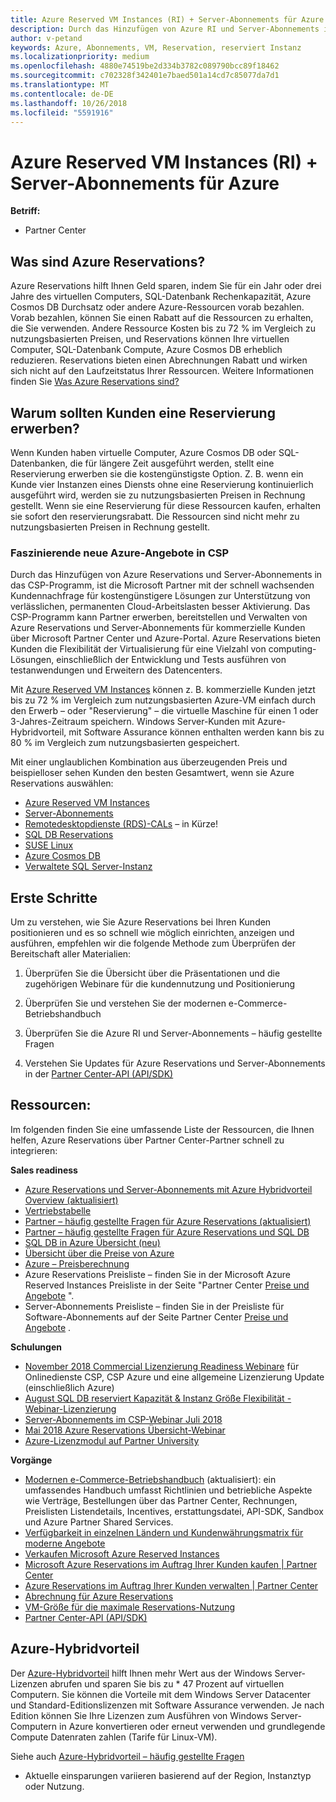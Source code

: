 ```yaml
---
title: Azure Reserved VM Instances (RI) + Server-Abonnements für Azure | Partner Center
description: Durch das Hinzufügen von Azure RI und Server-Abonnements in das CSP-Programm, unterstützen wir unsere Partner mit der schnell wachsenden Kundennachfrage für kostengünstigere Lösungen zur Unterstützung von verlässlichen, permanenten Cloud-Arbeitslasten. Mit dem CSP-Programm können Partner Azure RI und Server-Abonnements für kommerzielle Kunden über das Microsoft-Partner Center und das Azure-Portal bereitstellen und verwalten.
author: v-petand
keywords: Azure, Abonnements, VM, Reservation, reserviert Instanz
ms.localizationpriority: medium
ms.openlocfilehash: 4880e74519be2d334b3782c089790bcc89f18462
ms.sourcegitcommit: c702328f342401e7baed501a14cd7c85077da7d1
ms.translationtype: MT
ms.contentlocale: de-DE
ms.lasthandoff: 10/26/2018
ms.locfileid: "5591916"
---
```

<!-- Mike Aasen wrote and owns this topic -->

# <a name="azure-reserved-vm-instances-ri--server-subscriptions-for-azure"></a>Azure Reserved VM Instances (RI) + Server-Abonnements für Azure

**Betriff:**

-  Partner Center
 
## <a name="what-are-azure-reservations"></a>Was sind Azure Reservations?

Azure Reservations hilft Ihnen Geld sparen, indem Sie für ein Jahr oder drei Jahre des virtuellen Computers, SQL-Datenbank Rechenkapazität, Azure Cosmos DB Durchsatz oder andere Azure-Ressourcen vorab bezahlen. Vorab bezahlen, können Sie einen Rabatt auf die Ressourcen zu erhalten, die Sie verwenden. Andere Ressource Kosten bis zu 72 % im Vergleich zu nutzungsbasierten Preisen, und Reservations können Ihre virtuellen Computer, SQL-Datenbank Compute, Azure Cosmos DB erheblich reduzieren. Reservations bieten einen Abrechnungen Rabatt und wirken sich nicht auf den Laufzeitstatus Ihrer Ressourcen. Weitere Informationen finden Sie [Was Azure Reservations sind?](https://docs.microsoft.com/azure/billing/billing-save-compute-costs-reservations)

## <a name="why-should-customers-buy-a-reservation"></a>Warum sollten Kunden eine Reservierung erwerben?

Wenn Kunden haben virtuelle Computer, Azure Cosmos DB oder SQL-Datenbanken, die für längere Zeit ausgeführt werden, stellt eine Reservierung erwerben sie die kostengünstigste Option. Z. B. wenn ein Kunde vier Instanzen eines Diensts ohne eine Reservierung kontinuierlich ausgeführt wird, werden sie zu nutzungsbasierten Preisen in Rechnung gestellt. Wenn sie eine Reservierung für diese Ressourcen kaufen, erhalten sie sofort den reservierungsrabatt. Die Ressourcen sind nicht mehr zu nutzungsbasierten Preisen in Rechnung gestellt.

 
### <a name="compelling-new-azure-offer-in-csp"></a>Faszinierende neue Azure-Angebote in CSP 

Durch das Hinzufügen von Azure Reservations und Server-Abonnements in das CSP-Programm, ist die Microsoft Partner mit der schnell wachsenden Kundennachfrage für kostengünstigere Lösungen zur Unterstützung von verlässlichen, permanenten Cloud-Arbeitslasten besser Aktivierung. Das CSP-Programm kann Partner erwerben, bereitstellen und Verwalten von Azure Reservations und Server-Abonnements für kommerzielle Kunden über Microsoft Partner Center und Azure-Portal. Azure Reservations bieten Kunden die Flexibilität der Virtualisierung für eine Vielzahl von computing-Lösungen, einschließlich der Entwicklung und Tests ausführen von testanwendungen und Erweitern des Datencenters. 

Mit [Azure Reserved VM Instances](https://azure.microsoft.com/en-us/pricing/reserved-vm-instances/) können z. B. kommerzielle Kunden jetzt bis zu 72 % im Vergleich zum nutzungsbasierten Azure-VM einfach durch den Erwerb – oder "Reservierung" – die virtuelle Maschine für einen 1 oder 3-Jahres-Zeitraum speichern. Windows Server-Kunden mit Azure-Hybridvorteil, mit Software Assurance können enthalten werden kann bis zu 80 % im Vergleich zum nutzungsbasierten gespeichert. 

Mit einer unglaublichen Kombination aus überzeugenden Preis und beispielloser sehen Kunden den besten Gesamtwert, wenn sie Azure Reservations auswählen: 

- [Azure Reserved VM Instances](https://docs.microsoft.com/azure/virtual-machines/windows/prepay-reserved-vm-instances)
- [Server-Abonnements](https://www.microsoft.com/Licensing/news/windows-sql-server-through-csp) 
- [Remotedesktopdienste (RDS)-CALs](https://cloudblogs.microsoft.com/windowsserver/2018/10/03/remote-desktop-services-2019-generally-available-with-windows-server-2019/) – in Kürze!
- [SQL DB Reservations](https://docs.microsoft.com/azure/sql-database/sql-database-reserved-capacity)
- [SUSE Linux](https://docs.microsoft.com/azure/virtual-machines/linux/prepay-suse-software-charges)
- [Azure Cosmos DB](https://docs.microsoft.com/azure/cosmos-db/cosmos-db-reserved-capacity)
- [Verwaltete SQL Server-Instanz](https://docs.microsoft.com/azure/sql-database/sql-database-managed-instance)




## <a name="getting-started"></a>Erste Schritte

Um zu verstehen, wie Sie Azure Reservations bei Ihren Kunden positionieren und es so schnell wie möglich einrichten, anzeigen und ausführen, empfehlen wir die folgende Methode zum Überprüfen der Bereitschaft aller Materialien:

1.  Überprüfen Sie die Übersicht über die Präsentationen und die zugehörigen Webinare für die kundennutzung und Positionierung

2.  Überprüfen Sie und verstehen Sie der modernen e-Commerce-Betriebshandbuch

5.  Überprüfen Sie die Azure RI und Server-Abonnements – häufig gestellte Fragen

6.  Verstehen Sie Updates für Azure Reservations und Server-Abonnements in der [Partner Center-API (API/SDK)](https://docs.microsoft.com/en-us/partner-center/develop/purchase-azure-reserved-vm-instances)

## <a name="resources"></a>Ressourcen: 

Im folgenden finden Sie eine umfassende Liste der Ressourcen, die Ihnen helfen, Azure Reservations über Partner Center-Partner schnell zu integrieren: 

**Sales readiness**

- [Azure Reservations und Server-Abonnements mit Azure Hybridvorteil Overview (aktualisiert)](http://assetsprod.microsoft.com/Azure-reservations-and-server-subscriptions-with-azure-hybrid-benefit.pptx)
- [Vertriebstabelle](http://assetsprod.microsoft.com/mpn/Azure-RI-Sales-Sheet-CSP.pdf)
- [Partner – häufig gestellte Fragen für Azure Reservations (aktualisiert)](http://assetsprod.microsoft.com/Partner-faq-for-azure-reservations.docx)
- [Partner – häufig gestellte Fragen für Azure Reservations und SQL DB](http://assetsprod.microsoft.com/Partner-faq-for-azure-reservations-sql-db.docx)
- [SQL DB in Azure Übersicht (neu)](http://assetsprod.microsoft.com/Sql-db-in-azure-overview.pptx)
- [Übersicht über die Preise von Azure](https://azure.microsoft.com/pricing/#explore-cost)
- [Azure – Preisberechnung](https://azure.microsoft.com/pricing/calculator/)
- Azure Reservations Preisliste – finden Sie in der Microsoft Azure Reserved Instances Preisliste in der Seite "Partner Center [Preise und Angebote](http://assetsprod.microsoft.com/modern-offers-country-currency-availability.xlsx) ".
- Server-Abonnements Preisliste – finden Sie in der Preisliste für Software-Abonnements auf der Seite Partner Center [Preise und Angebote](http://assetsprod.microsoft.com/modern-offers-country-currency-availability.xlsx) .

**Schulungen**

- [November 2018 Commercial Lizenzierung Readiness Webinare](https://na01.safelinks.protection.outlook.com/?url=https%3A%2F%2Fcommercial-licensing.eventbuilder.com%2F%3Flandingpageid%3DV0Bx6L&data=02%7C01%7Cv-oumaki%40microsoft.com%7C96e24687952242e1ff0c08d62ada13f3%7C72f988bf86f141af91ab2d7cd011db47%7C1%7C0%7C636743513471330495&sdata=DjPAKnW%2BpVekRS3Zngy2uwAkTpU4z1O%2Fh56NuTOmCzM%3D&reserved=0) für Onlinedienste CSP, CSP Azure und eine allgemeine Lizenzierung Update (einschließlich Azure)
- [August SQL DB reserviert Kapazität & Instanz Größe Flexibilität - Webinar-Lizenzierung](https://commercial-licensing.eventbuilder.com/view?eventid=d0t9g4)
- [Server-Abonnements im CSP-Webinar Juli 2018](https://commercial-licensing.eventbuilder.com/Server_Subscriptions_in_CSP_P2_July)
- [Mai 2018 Azure Reservations Übersicht-Webinar](https://commercial-licensing.eventbuilder.com/Reserved_Instances_in_CSP_May_Option_1)
- [Azure-Lizenzmodul auf Partner University](https://aka.ms/azure_partner_licensing)

**Vorgänge**

- [Modernen e-Commerce-Betriebshandbuch](http://assetsprod.microsoft.com/mpn/Partner-Center-Modern-Commerce-Operating-Guide.docx) (aktualisiert): ein umfassendes Handbuch umfasst Richtlinien und betriebliche Aspekte wie Verträge, Bestellungen über das Partner Center, Rechnungen, Preislisten Listendetails, Incentives, erstattungsdatei, API-SDK, Sandbox und Azure Partner Shared Services.
- [Verfügbarkeit in einzelnen Ländern und Kundenwährungsmatrix für moderne Angebote](http://assetsprod.microsoft.com/modern-offers-country-currency-availability.xlsx)
- [Verkaufen Microsoft Azure Reserved Instances](https://go.microsoft.com/fwlink/?linkid=872806)
- [Microsoft Azure Reservations im Auftrag Ihrer Kunden kaufen | Partner Center](https://go.microsoft.com/fwlink/?linkid=872807)
- [Azure Reservations im Auftrag Ihrer Kunden verwalten | Partner Center](https://go.microsoft.com/fwlink/?linkid=872808)
- [Abrechnung für Azure Reservations](https://go.microsoft.com/fwlink/?linkid=872809)
- [VM-Größe für die maximale Reservations-Nutzung](https://go.microsoft.com/fwlink/?linkid=872810)
- [Partner Center-API (API/SDK)](https://docs.microsoft.com/en-us/partner-center/develop/purchase-azure-reserved-vm-instances)













































## <a name="azure-hybrid-benefit"></a>Azure-Hybridvorteil
Der [Azure-Hybridvorteil](https://azure.microsoft.com/pricing/hybrid-benefit) hilft Ihnen mehr Wert aus der Windows Server-Lizenzen abrufen und sparen Sie bis zu * 47 Prozent auf virtuellen Computern. Sie können die Vorteile mit dem Windows Server Datacenter und Standard-Editionslizenzen mit Software Assurance verwenden. Je nach Edition können Sie Ihre Lizenzen zum Ausführen von Windows Server-Computern in Azure konvertieren oder erneut verwenden und grundlegende Compute Datenraten zahlen (Tarife für Linux-VM).

Siehe auch [Azure-Hybridvorteil – häufig gestellte Fragen](https://azure.microsoft.com/en-us/pricing/hybrid-benefit/faq/)

* Aktuelle einsparungen variieren basierend auf der Region, Instanztyp oder Nutzung.

